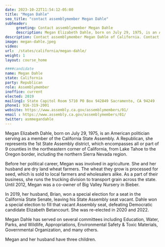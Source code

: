 ```yaml
---
date: 2023-10-22T11:54:12-05:00
title: "Megan Dahle"
seo_title: "contact assemblymember Megan Dahle"
subheader:
     greeting: Contact assemblymember Megan Dahle
     description: Megan Elizabeth Dahle, born on July 29, 1975, is an American politician serving as a member of the California State Assembly. A Republican, she represents the 1st State Assembly district, which encompasses all or part of 9 counties in the northeastern corner of California, from Lake Tahoe to the Oregon border, including the northern Sierra Nevada region.
description: Contact assemblymember Megan Dahle of California. Contact information for Megan Dahle includes email address, phone number, and mailing address.
image: megan-dahle.jpeg
video:
url:  /states/california/megan-dahle/
weight: 1
layout: course_home

####candidate
name: Megan Dahle
state: California
party: Republican
role: Assemblymember
inoffice: current
elected: 2019
mailing1: State Capitol Room 5710 PO Box 942849 Sacramento, CA 94249
phone1: 916-319-2001
website: https://www.assembly.ca.gov/assemblymembers/01/
email : https://www.assembly.ca.gov/assemblymembers/01/
twitter: asmmegandahle
---
```


Megan Elizabeth Dahle, born on July 29, 1975, is an American politician serving as a member of the California State Assembly. A Republican, she represents the 1st State Assembly district, which encompasses all or part of 9 counties in the northeastern corner of California, from Lake Tahoe to the Oregon border, including the northern Sierra Nevada region.

Before her political career, Megan was involved in agriculture. She and her husband are dry land wheat farmers. The wheat they grow is processed for seed, which is sold to local farmers and wholesalers alike. As a part of their business, she runs the trucking division to transport grain across the state. Until 2012, Megan was a co-owner of Big Valley Nursery in Bieber.

In 2019, her husband, Brian, won a special election for a seat in the California State Senate, leaving his State Assembly seat vacant. Dahle won a special election to fill that vacant Assembly seat, defeating Democratic candidate Elizabeth Betancourt. She was re-elected in 2020 and 2022.

Megan Dahle has served on several committees including Education, Water, Parks, and Wildlife, Appropriations, Environmental Safety & Toxic Materials, Governmental Organization, and many others.

Megan and her husband have three children.
